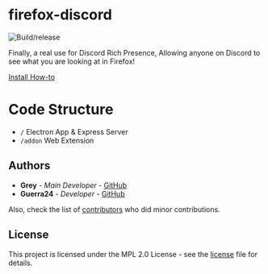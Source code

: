 # firefox-discord
![Build/release](https://github.com/Chronomly/firefox-discord/workflows/Build/release/badge.svg)

Finally, a real use for Discord Rich Presence, Allowing anyone on Discord to see what you are looking at in Firefox!

[Install How-to](https://github.com/Chronomly/firefox-discord/wiki/How-to-Install)

# Code Structure

- `/` Electron App & Express Server
- `/addon` Web Extension

## Authors

* **Grey** - *Main Developer* - [GitHub](https://github.com/chronomly)
* **Guerra24** - *Developer* - [GitHub](https://github.com/Guerra24)

Also, check the list of [contributors](https://github.com/Chronomly/firefox-discord/contributors) who did minor contributions.

## License

This project is licensed under the MPL 2.0 License - see the [license](https://github.com/Chronomly/firefox-discord/blob/master/LICENSE) file for details.